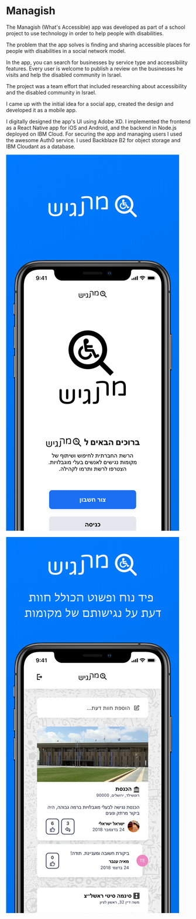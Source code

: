 # Managish

The Managish (What's Accessible) app was developed as part of a school project to use technology in order to help people with disabilities.

The problem that the app solves is finding and sharing accessible places for people with disabilities in a social network model.

In the app, you can search for businesses by service type and accessibility features.
Every user is welcome to publish a review on the businesses he visits and help the disabled community in Israel.

The project was a team effort that included researching about accessibility and the disabled community in Israel.

I came up with the initial idea for a social app, created the design and developed it as a mobile app.

I digitally designed the app's UI using Adobe XD.
I implemented the frontend as a React Native app for iOS and Android, and the backend in Node.js deployed on IBM Cloud. For securing the app and managing users I used the awesome Auth0 service. I used Backblaze B2 for object storage and IBM Cloudant as a database.



![AppStore 1](/screenshots/appstore-1.png)

![AppStore 2](/screenshots/appstore-2.png)